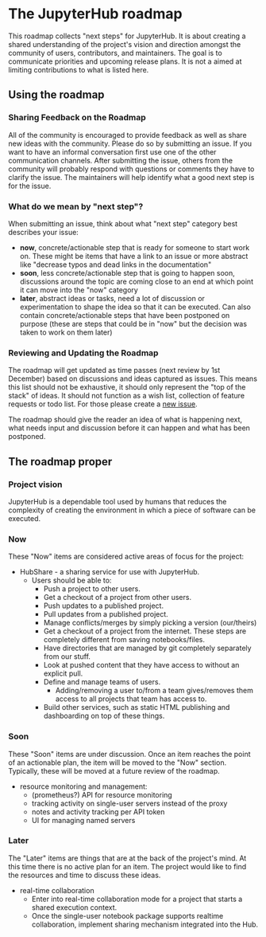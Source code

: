 # The JupyterHub roadmap

This roadmap collects "next steps" for JupyterHub. It is about creating a
shared understanding of the project's vision and direction amongst
the community of users, contributors, and maintainers.
The goal is to communicate priorities and upcoming release plans.
It is not a aimed at limiting contributions to what is listed here.


## Using the roadmap
### Sharing Feedback on the Roadmap

All of the community is encouraged to provide feedback as well as share new
ideas with the community. Please do so by submitting an issue. If you want to
have an informal conversation first use one of the other communication channels.
After submitting the issue, others from the community will probably
respond with questions or comments they have to clarify the issue. The
maintainers will help identify what a good next step is for the issue.

### What do we mean by "next step"?

When submitting an issue, think about what "next step" category best describes
your issue:

* **now**, concrete/actionable step that is ready for someone to start work on.
These might be items that have a link to an issue or more abstract like
"decrease typos and dead links in the documentation"
* **soon**, less concrete/actionable step that is going to happen soon,
discussions around the topic are coming close to an end at which point it can
move into the "now" category
* **later**, abstract ideas or tasks, need a lot of discussion or
experimentation to shape the idea so that it can be executed. Can also
contain concrete/actionable steps that have been postponed on purpose
(these are steps that could be in "now" but the decision was taken to work on
them later)

### Reviewing and Updating the Roadmap

The roadmap will get updated as time passes (next review by 1st December) based
on discussions and ideas captured as issues.
This means this list should not be exhaustive, it should only represent
the "top of the stack" of ideas. It should
not function as a wish list, collection of feature requests or todo list.
For those please create a
[new issue](https://github.com/jupyterhub/jupyterhub/issues/new).

The roadmap should give the reader an idea of what is happening next, what needs
input and discussion before it can happen and what has been postponed.


## The roadmap proper
### Project vision

JupyterHub is a dependable tool used by humans that reduces the complexity of
creating the environment in which a piece of software can be executed.

### Now

These "Now" items are considered active areas of focus for the project:

* HubShare - a sharing service for use with JupyterHub.
    * Users should be able to:
        - Push a project to other users.
        - Get a checkout of a project from other users.
        - Push updates to a published project.
        - Pull updates from a published project.
        - Manage conflicts/merges by simply picking a version (our/theirs)
        - Get a checkout of a project from the internet. These steps are completely different from saving notebooks/files.
        - Have directories that are managed by git completely separately from our stuff.
        - Look at pushed content that they have access to without an explicit pull.
        - Define and manage teams of users.
            - Adding/removing a user to/from a team gives/removes them access to all projects that team has access to.
        - Build other services, such as static HTML publishing and dashboarding on top of these things.


### Soon

These "Soon" items are under discussion. Once an item reaches the point of an
actionable plan, the item will be moved to the "Now" section. Typically,
these will be moved at a future review of the roadmap.

* resource monitoring and management:
    - (prometheus?) API for resource monitoring
    - tracking activity on single-user servers instead of the proxy
    - notes and activity tracking per API token
    - UI for managing named servers


### Later

The "Later" items are things that are at the back of the project's mind. At this
time there is no active plan for an item. The project would like to find the
resources and time to discuss these ideas.

- real-time collaboration
    - Enter into real-time collaboration mode for a project that starts a shared execution context.
    - Once the single-user notebook package supports realtime collaboration,
      implement sharing mechanism integrated into the Hub.

